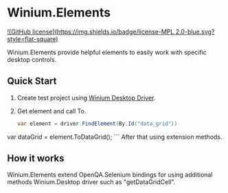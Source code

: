 # Winium.Elements
[![GitHub license](https://img.shields.io/badge/license-MPL 2.0-blue.svg?style=flat-square)](LICENSE)

Winium.Elements provide helpful elements to easily work with specific desktop controls.

## Quick Start
1. Create test project using [Winium Desktop Driver](https://github.com/2gis/Winium.Desktop).
2. Get element and call To<ElementType>.

	```cs
	var element = driver.FindElement(By.Id("data_grid"))
  var dataGrid = element.ToDataGrid();
	```
	After that using extension methods.

## How it works
Winium.Elements extend OpenQA.Selenium bindings for using additional methods Winium.Desktop driver such as "getDataGridCell". 

